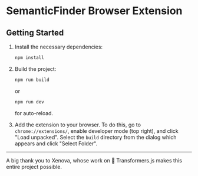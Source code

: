 
# SemanticFinder Browser Extension


## Getting Started
1. Install the necessary dependencies:
    ```bash
    npm install 
    ```

2. Build the project:
    ```bash
    npm run build 
    ```
   or
    ```bash
    npm run dev 
    ```
   for auto-reload. 

3. Add the extension to your browser. To do this, go to `chrome://extensions/`, enable developer mode (top right), and click "Load unpacked". Select the `build` directory from the dialog which appears and click "Select Folder".


----

A big thank you to Xenova, whose work on 🤗 Transformers.js makes this entire project possible. 
